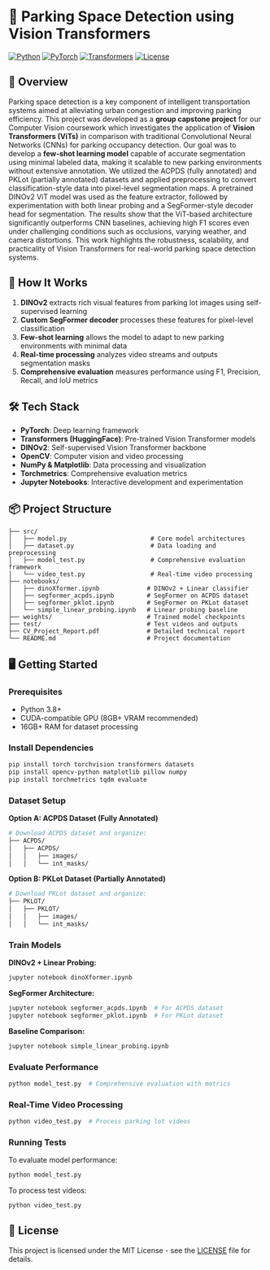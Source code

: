 # 🚗 Parking Space Detection using Vision Transformers

[![Python](https://img.shields.io/badge/Python-3.8%2B-blue)](https://www.python.org/)
[![PyTorch](https://img.shields.io/badge/PyTorch-2.0%2B-red)](https://pytorch.org/)
[![Transformers](https://img.shields.io/badge/🤗%20Transformers-4.0%2B-yellow)](https://huggingface.co/transformers/)
[![License](https://img.shields.io/badge/License-MIT-green.svg)](LICENSE)

## 📖 Overview

Parking space detection is a key component of intelligent transportation systems aimed at alleviating urban congestion and improving parking efficiency. This project was developed as a **group capstone project** for our Computer Vision coursework which investigates the application of **Vision Transformers (ViTs)** in comparison with traditional Convolutional Neural Networks (CNNs) for parking occupancy detection. Our goal was to develop a **few-shot learning model** capable of accurate segmentation using minimal labeled data, making it scalable to new parking environments without extensive annotation. We utilized the ACPDS (fully annotated) and PKLot (partially annotated) datasets and applied preprocessing to convert classification-style data into pixel-level segmentation maps. A pretrained DINOv2 ViT model was used as the feature extractor, followed by experimentation with both linear probing and a SegFormer-style decoder head for segmentation. The results show that the ViT-based architecture significantly outperforms CNN baselines, achieving high F1 scores even under challenging conditions such as occlusions, varying weather, and camera distortions. This work highlights the robustness, scalability, and practicality of Vision Transformers for real-world parking space detection systems.

## 📝 How It Works

1. **DINOv2** extracts rich visual features from parking lot images using self-supervised learning
2. **Custom SegFormer decoder** processes these features for pixel-level classification
3. **Few-shot learning** allows the model to adapt to new parking environments with minimal data
4. **Real-time processing** analyzes video streams and outputs segmentation masks
5. **Comprehensive evaluation** measures performance using F1, Precision, Recall, and IoU metrics

## 🛠️ Tech Stack

- **PyTorch**: Deep learning framework
- **Transformers (HuggingFace)**: Pre-trained Vision Transformer models
- **DINOv2**: Self-supervised Vision Transformer backbone
- **OpenCV**: Computer vision and video processing
- **NumPy & Matplotlib**: Data processing and visualization
- **Torchmetrics**: Comprehensive evaluation metrics
- **Jupyter Notebooks**: Interactive development and experimentation

## 📦 Project Structure

```
├── src/
│   ├── model.py                       # Core model architectures
│   ├── dataset.py                     # Data loading and preprocessing
│   ├── model_test.py                  # Comprehensive evaluation framework
│   └── video_test.py                  # Real-time video processing
├── notebooks/
│   ├── dinoXformer.ipynb             # DINOv2 + Linear classifier
│   ├── segformer_acpds.ipynb         # SegFormer on ACPDS dataset
│   ├── segformer_pklot.ipynb         # SegFormer on PKLot dataset
│   └── simple_linear_probing.ipynb   # Linear probing baseline
├── weights/                          # Trained model checkpoints
├── test/                             # Test videos and outputs
├── CV_Project_Report.pdf             # Detailed technical report
└── README.md                         # Project documentation
```

## 🖥️ Getting Started

### Prerequisites

- Python 3.8+
- CUDA-compatible GPU (8GB+ VRAM recommended)
- 16GB+ RAM for dataset processing

### Install Dependencies

```bash
pip install torch torchvision transformers datasets
pip install opencv-python matplotlib pillow numpy
pip install torchmetrics tqdm evaluate
```

### Dataset Setup

**Option A: ACPDS Dataset (Fully Annotated)**

```bash
# Download ACPDS dataset and organize:
├── ACPDS/
│   ├── ACPDS/
│   │   ├── images/
│   │   └── int_masks/
```

**Option B: PKLot Dataset (Partially Annotated)**

```bash
# Download PKLot dataset and organize:
├── PKLOT/
│   ├── PKLOT/
│   │   ├── images/
│   │   └── int_masks/
```

### Train Models

**DINOv2 + Linear Probing:**

```bash
jupyter notebook dinoXformer.ipynb
```

**SegFormer Architecture:**

```bash
jupyter notebook segformer_acpds.ipynb  # For ACPDS dataset
jupyter notebook segformer_pklot.ipynb  # For PKLot dataset
```

**Baseline Comparison:**

```bash
jupyter notebook simple_linear_probing.ipynb
```

### Evaluate Performance

```bash
python model_test.py  # Comprehensive evaluation with metrics
```

### Real-Time Video Processing

```bash
python video_test.py  # Process parking lot videos
```

### Running Tests

To evaluate model performance:

```bash
python model_test.py
```

To process test videos:

```bash
python video_test.py
```

## 📄 License

This project is licensed under the MIT License - see the [LICENSE](LICENSE) file for details.
